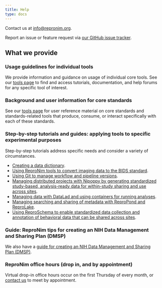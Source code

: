```yaml
---
title: Help
type: docs
---
```


Contact us at info@repronim.org.

Report an issue or feature request via [our GitHub issue tracker](https://github.com/ReproNim/repronim.org/issues).

## What we provide

### Usage guidelines for individual tools

We provide information and guidance on usage of individual core tools. See our [tools page](/resources/tools/) to find and access tutorials, documentation, and help forums for any specific tool of interest.

### Background and user information for core standards

See our [tools page](/resources/tools/) for user reference material on core standards and standards-related tools that produce, consume, or interact specifically with each of these standards.

### Step-by-step tutorials and guides: applying tools to specific experimental purposes

Step-by-step tutorials address specific needs and consider a variety of circumstances.

- [Creating a data dictionary](/resources/tutorials/data-dictionary/).
- [Using ReproNim tools to convert imaging data to the BIDS standard](/resources/tutorials/dicom-to-bids/).
- [Using Git to manage workflow and pipeline versions](/resources/tutorials/git/).
- [Managing distributed projects with Nipoppy by generating standardized study-based, analysis-ready data for within-study sharing and use across sites](/resources/tutorials/nipoppy/).
- [Managing data with DataLad and using containers for running analyses](/resources/tutorials/repronim-containers/).
- [Managing searching and sharing of metadata with ReproPond and ReproLake](/resources/tutorials/pond-lake/).
- [Using ReproSchema to enable standardized data collection and annotation of behavioral data that can be shared across sites](/resources/tutorials/reproschema/).

### Guide: ReproNim tips for creating an NIH Data Management and Sharing Plan (DMSP)

We also have a [guide for creating an NIH Data Management and Sharing Plan (DMSP)](/resources/tutorials/data-management-and-sharing/).

### ReproNim office hours (drop in, and by appointment)

Virtual drop-in office hours occur on the first Thursday of every month, or [contact us](mailto:info@repronim.org) to meet by appointment.
